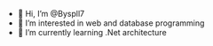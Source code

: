 - 👋 Hi, I’m @Byspll7 
- 👀 I’m interested in web and database programming
- 🌱 I’m currently learning .Net architecture

<!---
Byspll7/Byspll7 is a ✨ special ✨ repository because its `README.md` (this file) appears on your GitHub profile.
You can click the Preview link to take a look at your changes.
--->
